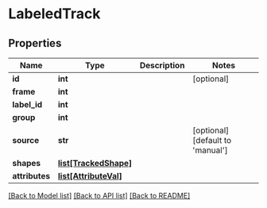 # LabeledTrack

## Properties
Name | Type | Description | Notes
------------ | ------------- | ------------- | -------------
**id** | **int** |  | [optional] 
**frame** | **int** |  | 
**label_id** | **int** |  | 
**group** | **int** |  | 
**source** | **str** |  | [optional] [default to 'manual']
**shapes** | [**list[TrackedShape]**](TrackedShape.md) |  | 
**attributes** | [**list[AttributeVal]**](AttributeVal.md) |  | 

[[Back to Model list]](../README.md#documentation-for-models) [[Back to API list]](../README.md#documentation-for-api-endpoints) [[Back to README]](../README.md)

